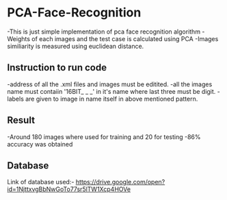 # PCA-Face-Recognition

-This is just simple implementation of pca face recognition algorithm
-Weights of each images and the test case  is calculated using PCA 
-Images similiarity is measured using euclidean distance.

## Instruction to run code

-address of all the .xml files and images must be editited.
-all the images name must contaiin '16BIT_ _ _' in it's name where last three must be digit.
-labels are given to image in name itself in above mentioned pattern.

## Result
-Around 180 images where used for training and 20 for testing
-86% accuracy was obtained

## Database 

Link of database used:- https://drive.google.com/open?id=1NjttxvgBbNwGoTo77sr5lTW1Xcp4HOVe
